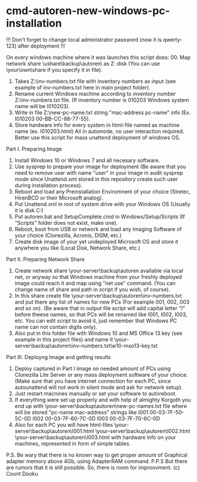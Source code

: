 # cmd-autoren-new-windows-pc-installation
!!! Don't forget to change local administrator password (now it is qwerty-123) after deployment !!!

On every windows machine where it was launches this script does: 
00. Map network share \\ushare\backup\autoren\ as Z: disk (You can use \\your\own\share if you specify it in file).
01. Takes Z:\inv-numbers.txt file with inventory numbers as input (see example of inv-numbers.txt here in main project folder). 
02. Rename current Windows machine according to inventory number Z:\inv-numbers.txt file. (If inventory number is 010203 Windows system name will be I010203).
03. Write in file Z:\new-pc-name.txt string "mac-address pc-name" info (Ex. I010203 00-BB-CC-88-77-55).
04. Store hardware info for every system in html-file named as machine name (ex. I010203.html)
All in automode, no user interaction required. Better use this script for mass unattend deployment of windows OS.

Part I. Preparing Image
01. Install Windows 10 or Windows 7 and all necesary software.
02. Use sysprep to prepare your image for deployment
(Be aware that you need to remove user with name "user" in your image in audit sysprep mode since Unattend.xml stored in this repository create such user during installation process).
03. Reboot and load any Preinstallation Enviromnent of your choice (Strelec, HirenBCD or their Microsoft analog).
04. Put Unattend.xml in root of system drive with your Windows OS (Usually it is disk C:)
05. Put autoren.bat and SetupComplete.cmd in Windows/Setup/Scripts (If "Scripts" folder does not exist, make one).
06. Reboot, boot from USB or network and load any Imaging Software of your choice (Clonezilla, Acronis, DISM, etc.) 
07. Create disk image of your yet undeployed Microsoft OS and store it anywhere you like (Local Disk, Network Share, etc.)

Part II. Preparing Network Share
01. Create network share \\your-server\backup\autoren available via local net, or anyway so that Windows machine from your freshly deployed image could reach it and map using "net use" command. (You can change name of share and path in script if you wish, of course).
02. In this share create file \\your-server\backup\autoren\inv-numbers.txt and put there any list of names for new PCs (For example 001, 002, 003 and so on).
(Be aware that in output file script will add capital letter "I" before theese names, so that PCs will be renamed like I001, I002, I003, etc. You can edit script to avoid it, just remember that Windows PC name can not contain digits only).
03. Also put in this folder file with Windows 10 and MS Office 13 key (see example in this project files) and name it \\your-server\backup\autoren\inv-numbers.txt\w10-mso13-key.txt

Part III. Deployng Image and getting results
01. Deploy captured in Part I image on needed amount of PCs using Clonezilla Lite Server or any mass deployment software of your choice.
(Make sure that you have internet connection for each PC, since autounattend will not work in silent mode and ask for network setup).
02. Just restart macnines manually or set your software to autoreboot.
03. If everything were set up properly and with help of almighty Korgoth you end up with \\your-server\backup\autoren\new-pc-names.txt file
where will be stored "pc-name mac-address" strings like 
I001 00-03-7F-50-5C-0D
I002 00-03-7F-60-7C-0D
I003 00-03-7F-70-6C-0D
04. Also for each PC you will have html-files
\\your-server\backup\autoren\I001.html
\\your-server\backup\autoren\I002.html
\\your-server\backup\autoren\I003.html
with hardware info on your machines, represented in form of simple tables.

P.S. Be wary that there is no known way to get proper amount of Graphical adapter memory above 4Gb, using AdapterRAM command. 
P.P.S But there are rumors that it is still possible. So, there is room for improovment. (c) Count Dooku
